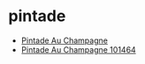 # pintade

 * [Pintade Au Champagne](../../index/p/pintade-au-champagne-101464.json)
 * [Pintade Au Champagne 101464](../../index/p/pintade-au-champagne-101464.json)
